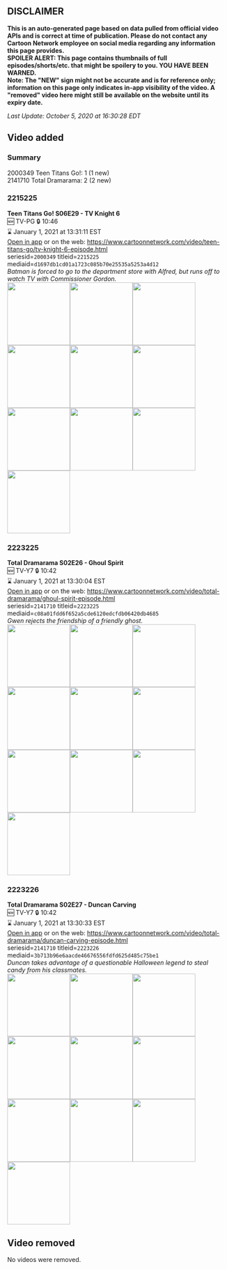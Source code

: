 ## DISCLAIMER
**This is an auto-generated page based on data pulled from official video APIs and is correct at time of publication. Please do not contact any Cartoon Network employee on social media regarding any information this page provides.**  
**SPOILER ALERT: This page contains thumbnails of full episodes/shorts/etc. that might be spoilery to you. YOU HAVE BEEN WARNED.**  
**Note: The "NEW" sign might not be accurate and is for reference only; information on this page only indicates in-app visibility of the video. A "removed" video here might still be available on the website until its expiry date.**  

_Last Update: October 5, 2020 at 16:30:28 EDT_
## Video added
### Summary
2000349 Teen Titans Go!: 1 (1 new)  
2141710 Total Dramarama: 2 (2 new)  
### 2215225
**Teen Titans Go! S06E29 - TV Knight 6**  
🆕 TV-PG 🔒 10:46  
⌛ January 1, 2021 at 13:31:11 EST  
[Open in app](https://tinyurl.com/y25khawz) or on the web: https://www.cartoonnetwork.com/video/teen-titans-go/tv-knight-6-episode.html  
seriesid=`2000349` titleid=`2215225` mediaid=`d1697db1cd01a1723c085b70e25535a5253a4d12`  
_Batman is forced to go to the department store with Alfred, but runs off to watch TV with Commissioner Gordon._  
<a href="https://s3.amazonaws.com/cartoonorchestrator/2215225_001_1280x720.jpg"><img src="https://s3.amazonaws.com/cartoonorchestrator/2215225_001_640x360.jpg" height="144px" /></a><a href="https://s3.amazonaws.com/cartoonorchestrator/2215225_002_1280x720.jpg"><img src="https://s3.amazonaws.com/cartoonorchestrator/2215225_002_640x360.jpg" height="144px" /></a><a href="https://s3.amazonaws.com/cartoonorchestrator/2215225_003_1280x720.jpg"><img src="https://s3.amazonaws.com/cartoonorchestrator/2215225_003_640x360.jpg" height="144px" /></a><a href="https://s3.amazonaws.com/cartoonorchestrator/2215225_004_1280x720.jpg"><img src="https://s3.amazonaws.com/cartoonorchestrator/2215225_004_640x360.jpg" height="144px" /></a><a href="https://s3.amazonaws.com/cartoonorchestrator/2215225_005_1280x720.jpg"><img src="https://s3.amazonaws.com/cartoonorchestrator/2215225_005_640x360.jpg" height="144px" /></a><a href="https://s3.amazonaws.com/cartoonorchestrator/2215225_006_1280x720.jpg"><img src="https://s3.amazonaws.com/cartoonorchestrator/2215225_006_640x360.jpg" height="144px" /></a><a href="https://s3.amazonaws.com/cartoonorchestrator/2215225_007_1280x720.jpg"><img src="https://s3.amazonaws.com/cartoonorchestrator/2215225_007_640x360.jpg" height="144px" /></a><a href="https://s3.amazonaws.com/cartoonorchestrator/2215225_008_1280x720.jpg"><img src="https://s3.amazonaws.com/cartoonorchestrator/2215225_008_640x360.jpg" height="144px" /></a><a href="https://s3.amazonaws.com/cartoonorchestrator/2215225_009_1280x720.jpg"><img src="https://s3.amazonaws.com/cartoonorchestrator/2215225_009_640x360.jpg" height="144px" /></a><a href="https://s3.amazonaws.com/cartoonorchestrator/2215225_010_1280x720.jpg"><img src="https://s3.amazonaws.com/cartoonorchestrator/2215225_010_640x360.jpg" height="144px" /></a>
### 2223225
**Total Dramarama S02E26 - Ghoul Spirit**  
🆕 TV-Y7 🔒 10:42  
⌛ January 1, 2021 at 13:30:04 EST  
[Open in app](https://tinyurl.com/y5cbhda4) or on the web: https://www.cartoonnetwork.com/video/total-dramarama/ghoul-spirit-episode.html  
seriesid=`2141710` titleid=`2223225` mediaid=`c08a01fdd6f652a5cde6120edcfdb06420db4685`  
_Gwen rejects the friendship of a friendly ghost._  
<a href="https://s3.amazonaws.com/cartoonorchestrator/2223225_001_1280x720.jpg"><img src="https://s3.amazonaws.com/cartoonorchestrator/2223225_001_640x360.jpg" height="144px" /></a><a href="https://s3.amazonaws.com/cartoonorchestrator/2223225_002_1280x720.jpg"><img src="https://s3.amazonaws.com/cartoonorchestrator/2223225_002_640x360.jpg" height="144px" /></a><a href="https://s3.amazonaws.com/cartoonorchestrator/2223225_003_1280x720.jpg"><img src="https://s3.amazonaws.com/cartoonorchestrator/2223225_003_640x360.jpg" height="144px" /></a><a href="https://s3.amazonaws.com/cartoonorchestrator/2223225_004_1280x720.jpg"><img src="https://s3.amazonaws.com/cartoonorchestrator/2223225_004_640x360.jpg" height="144px" /></a><a href="https://s3.amazonaws.com/cartoonorchestrator/2223225_005_1280x720.jpg"><img src="https://s3.amazonaws.com/cartoonorchestrator/2223225_005_640x360.jpg" height="144px" /></a><a href="https://s3.amazonaws.com/cartoonorchestrator/2223225_006_1280x720.jpg"><img src="https://s3.amazonaws.com/cartoonorchestrator/2223225_006_640x360.jpg" height="144px" /></a><a href="https://s3.amazonaws.com/cartoonorchestrator/2223225_007_1280x720.jpg"><img src="https://s3.amazonaws.com/cartoonorchestrator/2223225_007_640x360.jpg" height="144px" /></a><a href="https://s3.amazonaws.com/cartoonorchestrator/2223225_008_1280x720.jpg"><img src="https://s3.amazonaws.com/cartoonorchestrator/2223225_008_640x360.jpg" height="144px" /></a><a href="https://s3.amazonaws.com/cartoonorchestrator/2223225_009_1280x720.jpg"><img src="https://s3.amazonaws.com/cartoonorchestrator/2223225_009_640x360.jpg" height="144px" /></a><a href="https://s3.amazonaws.com/cartoonorchestrator/2223225_010_1280x720.jpg"><img src="https://s3.amazonaws.com/cartoonorchestrator/2223225_010_640x360.jpg" height="144px" /></a>
### 2223226
**Total Dramarama S02E27 - Duncan Carving**  
🆕 TV-Y7 🔒 10:42  
⌛ January 1, 2021 at 13:30:33 EST  
[Open in app](https://tinyurl.com/yxj59fh7) or on the web: https://www.cartoonnetwork.com/video/total-dramarama/duncan-carving-episode.html  
seriesid=`2141710` titleid=`2223226` mediaid=`3b713b96e6aacde46676556fdfd625d485c75be1`  
_Duncan takes advantage of a questionable Halloween legend to steal candy from his classmates._  
<a href="https://s3.amazonaws.com/cartoonorchestrator/2223226_001_1280x720.jpg"><img src="https://s3.amazonaws.com/cartoonorchestrator/2223226_001_640x360.jpg" height="144px" /></a><a href="https://s3.amazonaws.com/cartoonorchestrator/2223226_002_1280x720.jpg"><img src="https://s3.amazonaws.com/cartoonorchestrator/2223226_002_640x360.jpg" height="144px" /></a><a href="https://s3.amazonaws.com/cartoonorchestrator/2223226_003_1280x720.jpg"><img src="https://s3.amazonaws.com/cartoonorchestrator/2223226_003_640x360.jpg" height="144px" /></a><a href="https://s3.amazonaws.com/cartoonorchestrator/2223226_004_1280x720.jpg"><img src="https://s3.amazonaws.com/cartoonorchestrator/2223226_004_640x360.jpg" height="144px" /></a><a href="https://s3.amazonaws.com/cartoonorchestrator/2223226_005_1280x720.jpg"><img src="https://s3.amazonaws.com/cartoonorchestrator/2223226_005_640x360.jpg" height="144px" /></a><a href="https://s3.amazonaws.com/cartoonorchestrator/2223226_006_1280x720.jpg"><img src="https://s3.amazonaws.com/cartoonorchestrator/2223226_006_640x360.jpg" height="144px" /></a><a href="https://s3.amazonaws.com/cartoonorchestrator/2223226_007_1280x720.jpg"><img src="https://s3.amazonaws.com/cartoonorchestrator/2223226_007_640x360.jpg" height="144px" /></a><a href="https://s3.amazonaws.com/cartoonorchestrator/2223226_008_1280x720.jpg"><img src="https://s3.amazonaws.com/cartoonorchestrator/2223226_008_640x360.jpg" height="144px" /></a><a href="https://s3.amazonaws.com/cartoonorchestrator/2223226_009_1280x720.jpg"><img src="https://s3.amazonaws.com/cartoonorchestrator/2223226_009_640x360.jpg" height="144px" /></a><a href="https://s3.amazonaws.com/cartoonorchestrator/2223226_010_1280x720.jpg"><img src="https://s3.amazonaws.com/cartoonorchestrator/2223226_010_640x360.jpg" height="144px" /></a>
## Video removed
No videos were removed.  
